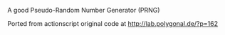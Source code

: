 

A good Pseudo-Random Number Generator (PRNG)

Ported from actionscript original code at http://lab.polygonal.de/?p=162

